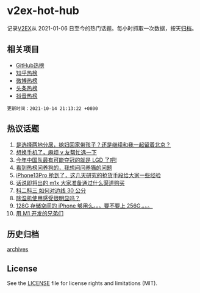 # v2ex-hot-hub

 记录[V2EX](https://www.v2ex.com/)从 2021-01-06 日至今的热门话题。每小时抓取一次数据，按天[归档](archives)。
 
 ## 相关项目

- [GitHub热榜](https://github.com/lonnyzhang423/github-hot-hub)
- [知乎热榜](https://github.com/lonnyzhang423/zhihu-hot-hub)
- [微博热榜](https://github.com/lonnyzhang423/weibo-hot-hub)
- [头条热榜](https://github.com/lonnyzhang423/toutiao-hot-hub)
- [抖音热榜](https://github.com/lonnyzhang423/douyin-hot-hub)


 `更新时间：2021-10-14 21:13:22 +0800`

## 热议话题

1. [是选择两地分居，媳妇回家带孩子？还是继续和我一起留着北京？](https://www.v2ex.com/t/807695)
1. [想换手机了，麻烦 v 友帮忙选一下](https://www.v2ex.com/t/807723)
1. [今年中国队最有可能夺冠的就是 LGD 了吧!](https://www.v2ex.com/t/807699)
1. [看到热榜问养狗的，我想问问养猫的问题](https://www.v2ex.com/t/807702)
1. [iPhone13Pro 抢到了，这几天研究的抢货手段给大家一些经验](https://www.v2ex.com/t/807729)
1. [话说即将出的 m1x 大家准备通过什么渠道购买](https://www.v2ex.com/t/807701)
1. [科二科三 如何对边线 30 公分](https://www.v2ex.com/t/807755)
1. [除湿机使用感受很明显吗？](https://www.v2ex.com/t/807708)
1. [128G 存储空间的 iPhone 够用么。。。要不要上 256G.。。。](https://www.v2ex.com/t/807772)
1. [用 M1 开发的兄弟们](https://www.v2ex.com/t/807782)

## 历史归档

[archives](archives)

## License

See the [LICENSE](LICENSE) file for license rights and limitations (MIT).
